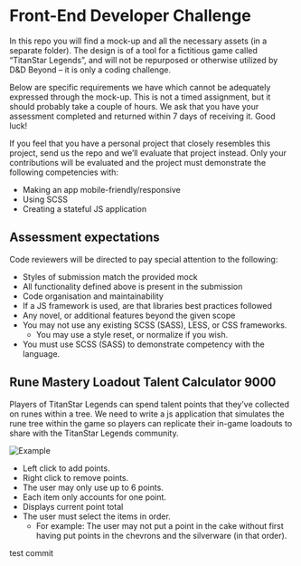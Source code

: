 # Front-End Developer Challenge
In this repo you will find a mock-up and all the necessary assets (in a separate folder). The design is of a tool for a fictitious game called “TitanStar Legends”, and will not be repurposed or otherwise utilized by D&D Beyond – it is only a coding challenge.


Below are specific requirements we have which cannot be adequately expressed through the mock-up. This is not a timed assignment, but it should probably take a couple of hours. We ask that you have your assessment completed and returned within 7 days of receiving it. Good luck!

If you feel that you have a personal project that closely resembles this project, send us the repo and we’ll evaluate that project instead. Only your contributions will be evaluated and the project must demonstrate the following competencies with:
- Making an app mobile-friendly/responsive
- Using SCSS
- Creating a stateful JS application

## Assessment expectations

Code reviewers will be directed to pay special attention to the following:

- Styles of submission match the provided mock
- All functionality defined above is present in the submission
- Code organisation and maintainability
- If a JS framework is used, are that libraries best practices followed
- Any novel, or additional features beyond the given scope
- You may not use any existing SCSS (SASS), LESS, or CSS frameworks.
  - You may use a style reset, or normalize if you wish.
- You must use SCSS (SASS) to demonstrate competency with the language.

## Rune Mastery Loadout Talent Calculator 9000
Players of TitanStar Legends can spend talent points that they’ve collected on runes within a tree. We need to write a js application that simulates the rune tree within the game so players can replicate their in-game loadouts to share with the TitanStar Legends community.

![Example](assets/example.png)

- Left click to add points.
- Right click to remove points.
- The user may only use up to 6 points.
- Each item only accounts for one point.
- Displays current point total
- The user must select the items in order.
    - For example: The user may not put a point in the cake without first having put points in the chevrons and the silverware (in that order).

test commit
